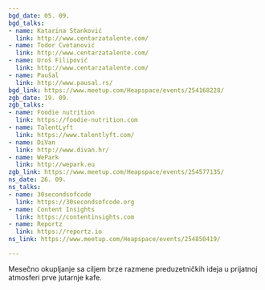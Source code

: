 ```yaml
---
bgd_date: 05. 09.
bgd_talks:
- name: Katarina Stanković
  link: http://www.centarzatalente.com/
- name: Todor Cvetanović
  link: http://www.centarzatalente.com/
- name: Uroš Filipović
  link: http://www.centarzatalente.com/
- name: Paušal
  link: http://www.pausal.rs/
bgd_link: https://www.meetup.com/Heapspace/events/254168228/
zgb_date: 19. 09.
zgb_talks:
- name: Foodie nutrition
  link: https://foodie-nutrition.com
- name: TalentLyft
  link: https://www.talentlyft.com/
- name: DiVan
  link: http://www.divan.hr/
- name: WePark
  link: http://wepark.eu
zgb_link: https://www.meetup.com/Heapspace/events/254577135/
ns_date: 26. 09.
ns_talks:
- name: 30secondsofcode
  link: https://30secondsofcode.org
- name: Content Insights
  link: https://contentinsights.com
- name: Reportz
  link: https://reportz.io
ns_link: https://www.meetup.com/Heapspace/events/254850419/

---
```

Mesečno okupljanje sa ciljem brze razmene preduzetničkih ideja u prijatnoj atmosferi prve jutarnje kafe.